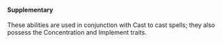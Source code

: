 #### Supplementary

These abilities are used in conjunction with Cast to cast spells; they also possess the Concentration and Implement traits.